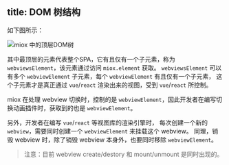 title: DOM 树结构
---

如下图所示：

![miox 中的顶层DOM树](https://pic.51zhangdan.com/u51/storage/93/95c96445-7671-378c-8470-a7b44692b5b3.png)

其中最顶层的元素代表整个SPA，它有且仅有一个子元素，称为 `webviewsElement`，该元素通过访问 `miox.element` 获取。
`webviewsElement` 可以有多个 `webviewElement` 子元素，每个 `webviewElement` 有且仅有一个子元素，
这个子元素才是真正通过 `vue`/`react` 渲染出来的视图，受到 `vue`/`react` 所控制。

miox 在处理 webview 切换时，控制的是 `webviewElement`，因此开发者在编写切换动画插件时，获取到的也是 `webviewElement`。

另外，开发者在编写 `vue`/`react` 等视图库的渲染引擎时，
每次创建一个新的 `webview`，需要同时创建一个 `webviewElement` 来挂载这个 webview。
同理，销毁 webview 时，除了销毁 webview 本身外，也要同时移除 `webviewElement`。

> 注意：目前 webview create/destory 和 mount/unmount 是同时出现的。
